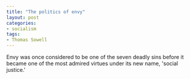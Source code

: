 ```yaml
---
title: "The politics of envy"
layout: post
categories:
- socialism
tags:
- Thomas Sowell
---
```


Envy was once considered to be one of the seven deadly sins before it became one of the most admired virtues under its new name, 'social justice.'